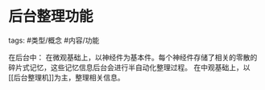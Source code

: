 # 后台整理功能

tags: #类型/概念 #内容/功能 

在后台中：
在微观基础上，以神经件为基本件。每个神经件存储了相关的零散的碎片式记忆，这些记忆信息后台会进行半自动化整理过程。
在中观基础上，以[[后台整理机]]为主，整理相关信息。
